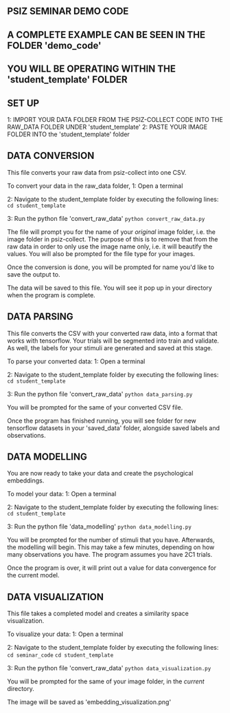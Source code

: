 ## PSIZ SEMINAR DEMO CODE ##

## A COMPLETE EXAMPLE CAN BE SEEN IN THE FOLDER 'demo_code'
## YOU WILL BE OPERATING WITHIN THE 'student_template' FOLDER

## SET UP
1: IMPORT YOUR DATA FOLDER FROM THE PSIZ-COLLECT CODE INTO THE RAW_DATA FOLDER UNDER 'student_template' 
2: PASTE YOUR IMAGE FOLDER INTO the 'student_template' folder

## DATA CONVERSION
This file converts your raw data from psiz-collect into one CSV.

To convert your data in the raw_data folder, 
1: Open a terminal

2: Navigate to the student_template folder by executing the following lines:
`cd student_template`

3: Run the python file 'convert_raw_data'
`python convert_raw_data.py`

The file will prompt you for the name of your *original* image folder, i.e. the image folder in psiz-collect. The purpose of this is to remove that from the raw data in order to only use the image name only, i.e. it will beautify the values. You will also be prompted for the file type for your images. 

Once the conversion is done, you will be prompted for name you'd like to save the output to.

The data will be saved to this file. You will see it pop up in your directory when the program is complete.

## DATA PARSING
This file converts the CSV with your converted raw data, into a format that works with tensorflow. Your trials will be segmented into train and validate. As well, the labels for your stimuli are generated and saved at this stage.

To parse your converted data: 
1: Open a terminal

2: Navigate to the student_template folder by executing the following lines:
`cd student_template`

3: Run the python file 'convert_raw_data'
`python data_parsing.py`

You will be prompted for the same of your converted CSV file.

Once the program has finished running, you will see folder for new tensorflow datasets in your 'saved_data' folder, alongside saved labels and observations.

## DATA MODELLING
You are now ready to take your data and create the psychological embeddings.

To model your data:
1: Open a terminal

2: Navigate to the student_template folder by executing the following lines:
`cd student_template`

3: Run the python file 'data_modelling'
`python data_modelling.py`

You will be prompted for the number of stimuli that you have. Afterwards, the modelling will begin. This may take a few minutes, depending on how many observations you have. The program assumes you have 2C1 trials.

Once the program is over, it will print out a value for data convergence for the current model.

## DATA VISUALIZATION
This file takes a completed model and creates a similarity space visualization.

To visualize your  data: 
1: Open a terminal

2: Navigate to the student_template folder by executing the following lines:
`cd seminar_code`
`cd student_template`

3: Run the python file 'convert_raw_data'
`python data_visualization.py`

You will be prompted for the same of your image folder, in the *current* directory.

The image will be saved as 'embedding_visualization.png'